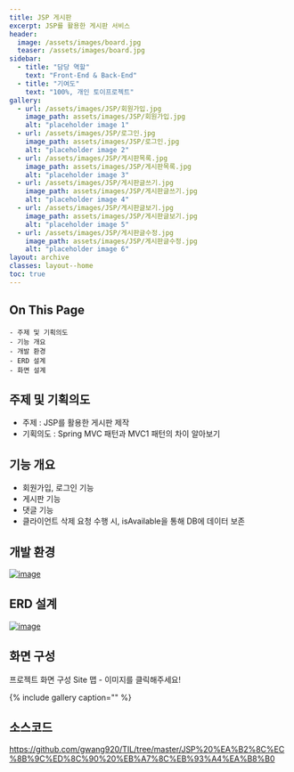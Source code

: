 ```yaml
---
title: JSP 게시판
excerpt: JSP를 활용한 게시판 서비스
header:
  image: /assets/images/board.jpg
  teaser: /assets/images/board.jpg
sidebar:
  - title: "담당 역할"
    text: "Front-End & Back-End"
  - title: "기여도"
    text: "100%, 개인 토이프로젝트"
gallery:
  - url: /assets/images/JSP/회원가입.jpg
    image_path: assets/images/JSP/회원가입.jpg
    alt: "placeholder image 1"
  - url: /assets/images/JSP/로그인.jpg
    image_path: assets/images/JSP/로그인.jpg
    alt: "placeholder image 2"
  - url: /assets/images/JSP/게시판목록.jpg
    image_path: assets/images/JSP/게시판목록.jpg
    alt: "placeholder image 3"
  - url: /assets/images/JSP/게시판글쓰기.jpg
    image_path: assets/images/JSP/게시판글쓰기.jpg
    alt: "placeholder image 4"
  - url: /assets/images/JSP/게시판글보기.jpg
    image_path: assets/images/JSP/게시판글보기.jpg
    alt: "placeholder image 5"
  - url: /assets/images/JSP/게시판글수정.jpg
    image_path: assets/images/JSP/게시판글수정.jpg
    alt: "placeholder image 6"
layout: archive
classes: layout--home
toc: true
---
```




## On This Page

```
- 주제 및 기획의도
- 기능 개요
- 개발 환경
- ERD 설계
- 화면 설계
```





## 주제 및 기획의도

- 주제 : JSP를 활용한 게시판 제작
- 기획의도 : Spring MVC 패턴과 MVC1 패턴의 차이 알아보기



## 기능 개요

- 회원가입, 로그인 기능
- 게시판 기능
- 댓글 기능
- 클라이언트 삭제 요청 수행 시, isAvailable을 통해 DB에 데이터 보존





## 개발 환경

[![image](https://user-images.githubusercontent.com/49560745/103338477-e5d4bc80-4ac1-11eb-8488-69edd37d19f3.png)](https://user-images.githubusercontent.com/49560745/103338477-e5d4bc80-4ac1-11eb-8488-69edd37d19f3.png)



## ERD 설계

[![image](https://user-images.githubusercontent.com/49560745/103337133-a86e3000-4abd-11eb-8759-97a877f21512.png)](https://user-images.githubusercontent.com/49560745/103337133-a86e3000-4abd-11eb-8759-97a877f21512.png)



## 화면 구성	

프로젝트 화면 구성 Site 맵 - 이미지를 클릭해주세요!

{% include gallery caption="" %}



## 소스코드
https://github.com/gwang920/TIL/tree/master/JSP%20%EA%B2%8C%EC%8B%9C%ED%8C%90%20%EB%A7%8C%EB%93%A4%EA%B8%B0
